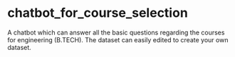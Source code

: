 # chatbot_for_course_selection
A chatbot which can answer all the basic questions regarding the courses for engineering (B.TECH). The dataset can easily edited to create your own dataset.
